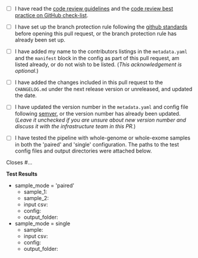<!--- Please read each of the following items and confirm by replacing
 !--the [ ] with a [X] --->

- [ ] I have read the [code review guidelines](https://confluence.mednet.ucla.edu/display/BOUTROSLAB/Code+Review+Guidelines) and the [code review best practice on GitHub check-list](https://confluence.mednet.ucla.edu/pages/viewpage.action?pageId=84091668).

- [ ] I have set up the branch protection rule following the [github standards](https://confluence.mednet.ucla.edu/pages/viewpage.action?spaceKey=BOUTROSLAB&title=GitHub+Standards#GitHubStandards-Branchprotectionrule) before opening this pull request, or the branch protection rule has already been set up.

- [ ] I have added my name to the contributors listings in the
``metadata.yaml`` and the ``manifest`` block in the config as part of this pull request, am listed
already, or do not wish to be listed. (*This acknowledgement is optional.*)

- [ ] I have added the changes included in this pull request to the `CHANGELOG.md` under the next release version or unreleased, and updated the date.

- [ ] I have updated the version number in the `metadata.yaml` and config file following [semver](https://semver.org/), or the version number has already been updated. (*Leave it unchecked if you are unsure about new version number and discuss it with the infrastructure team in this PR.*)

- [ ] I have tested the pipeline with whole-genome or whole-exome samples in both the 'paired' and 'single' configuration. The paths to the test config files and output directories were attached below.

<!--- Briefly describe the changes included in this pull request and the paths to the test cases below
 !--- starting with 'Closes #...' if appropriate --->

Closes #...

**Test Results**

- sample_mode = 'paired'
	- sample_1:    <!-- e.g.BLCSNTGT0000011 -->
	- sample_2:    <!-- e.g. BLCSNTGT000001_copy -->
	- input csv: <!-- path/to/input.csv -->
	- config:    <!-- path/to/xxx.config -->
    - output_folder: <!-- path/to/output_folder -->
- sample_mode = single
	- sample:    <!-- e.g. BLCSNTGT000001 --> 
	- input csv: <!-- path/to/input.csv -->
	- config:    <!-- path/to/xxx.config -->  
    - output_folder: <!-- path/to/output_folder -->
